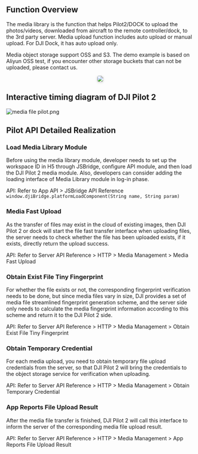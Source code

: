 ## Function Overview

The media library is the function that helps Pilot2/DOCK to upload the photos/videos, downloaded from aircraft to the remote controller/dock, to the 3rd party server. Media upload function includes auto upload or manual upload. For DJI Dock, it has auto upload only.

Media object storage support OSS and S3. The demo example is based on Aliyun OSS test, if you encounter other storage buckets that can not be uploaded, please contact us.

<center>    <img style="border-radius: 0.3125em;    box-shadow: 0 2px 4px 0 rgba(34,36,38,.12),0 2px 10px 0 rgba(34,36,38,.08);"     src="https://terra-1-g.djicdn.com/84f990b0bbd145e6a3930de0c55d3b2b/admin/doc/ac64cdd0-62c3-404e-8b5c-cf5965e215dc.png">    <br>     </center>



## Interactive timing diagram of DJI Pilot 2
![media file pilot.png](https://terra-1-g.djicdn.com/84f990b0bbd145e6a3930de0c55d3b2b/admin/doc/98ce340b-b12f-4b8c-a44e-89f1cd0622d0.png)


## Pilot API Detailed Realization

### Load Media Library Module

Before using the media library module, developer needs to set up the workspace ID in H5 through JSBridge, configure API module, and then load the DJI Pilot 2 media module. Also, developers can consider adding the loading interface of Media Library module in log-in phase. 

API: Refer to App API > JSBridge API Reference  `window.djiBridge.platformLoadComponent(String name, String param)`

### Media Fast Upload

As the transfer of files may exist in the cloud of existing images, then DJI Pilot 2 or dock will start the file fast transfer interface when uploading files, the server needs to check whether the file has been uploaded exists, if it exists, directly return the upload success.

API: Refer to Server API Reference > HTTP > Media Management > Media Fast Upload

### Obtain Exist File Tiny Fingerprint

For whether the file exists or not, the corresponding fingerprint verification needs to be done, but since media files vary in size, DJI provides a set of media file streamlined fingerprint generation scheme, and the server side only needs to calculate the media fingerprint information according to this scheme and return it to the DJI Pilot 2 side.

API: Refer to Server API Reference > HTTP > Media Management > Obtain Exist File Tiny Fingerprint

### Obtain Temporary Credential

For each media upload, you need to obtain temporary file upload credentials from the server, so that DJI Pilot 2 will bring the credentials to the object storage service for verification when uploading.

API: Refer to Server API Reference > HTTP > Media Management > Obtain Temporary Credential

### App Reports File Upload Result

After the media file transfer is finished, DJI Pilot 2 will call this interface to inform the server of the corresponding media file upload result.

API: Refer to Server API Reference > HTTP > Media Management > App Reports File Upload Result

